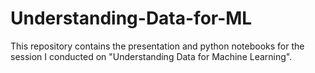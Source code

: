 # Understanding-Data-for-ML
This repository contains the presentation and python notebooks for the session I conducted on "Understanding Data for Machine Learning".
